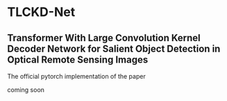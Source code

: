 # TLCKD-Net
## Transformer With Large Convolution Kernel Decoder Network for Salient Object Detection in Optical Remote Sensing Images

The official pytorch implementation of the paper

coming soon
